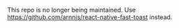 This repo is no longer being maintained. Use https://github.com/arnnis/react-native-fast-toast instead.
